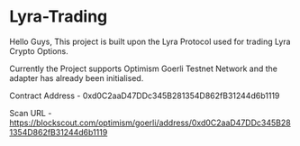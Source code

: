 # Lyra-Trading

Hello Guys,
This project is built upon the Lyra Protocol used for trading Lyra Crypto Options.

Currently the Project supports Optimism Goerli Testnet Network and the adapter has already been initialised.

Contract Address - 0xd0C2aaD47DDc345B281354D862fB31244d6b1119

Scan URL - https://blockscout.com/optimism/goerli/address/0xd0C2aaD47DDc345B281354D862fB31244d6b1119
